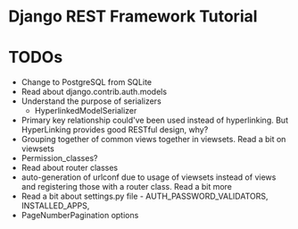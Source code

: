 # Django REST Framework Tutorial

# TODOs

- Change to PostgreSQL from SQLite
- Read about django.contrib.auth.models
- Understand the purpose of serializers
  - HyperlinkedModelSerializer
- Primary key relationship could've been used instead of hyperlinking. But HyperLinking provides good RESTful design, why?
- Grouping together of common views together in viewsets. Read a bit on viewsets
- Permission_classes?
- Read about router classes
- auto-generation of urlconf due to usage of viewsets instead of views and registering  those with a router class. Read a bit more
- Read a bit about settings.py file - AUTH_PASSWORD_VALIDATORS, INSTALLED_APPS, 
- PageNumberPagination options